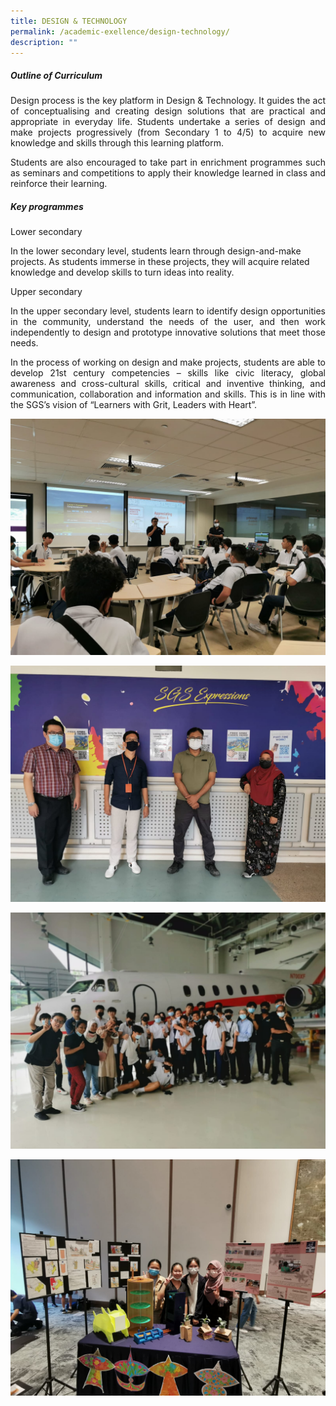 ```yaml
---
title: DESIGN & TECHNOLOGY
permalink: /academic-exellence/design-technology/
description: ""
---
```

##### **Outline of Curriculum**

<p style="text-align: justify;"> Design process is the key platform in Design & Technology. It guides the act of conceptualising and creating design solutions that are practical and appropriate in everyday life. Students undertake a series of design and make projects progressively (from Secondary 1 to 4/5) to acquire new knowledge and skills through this learning platform.

<p style="text-align: justify;"> Students are also encouraged to take part in enrichment programmes such as seminars and competitions to apply their knowledge learned in class and reinforce their learning.	

##### **Key programmes**
	
Lower secondary

In the lower secondary level, students learn through design-and-make projects. As students immerse in these projects, they will acquire related knowledge and develop skills to turn ideas into reality.
	
Upper secondary
	
<p style="text-align: justify;"> In the upper secondary level, students learn to identify design opportunities in the community, understand the needs of the user, and then work independently to design and prototype innovative solutions that meet those needs.
	
<p style="text-align: justify;"> In the process of working on design and make projects, students are able to develop 21st century competencies – skills like civic literacy, global awareness and cross-cultural skills, critical and inventive thinking, and communication, collaboration and information and skills. This is in line with the SGS’s vision of “Learners with Grit, Leaders with Heart”.
	
![](/images/D&T%20-%20Workshop%20at%20Temasek%20Polytechnic.jpeg)
	
![](/images/D&T%20-%20Department%20photo.jpeg)

![](/images/D&T%20-%20Visit%20to%20Temasek%20Aviation%20Academy.jpeg)
	
![](/images/D&T%20-%20Garden%20Fiesta%20DT%20Exhibition.jpeg)